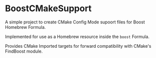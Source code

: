 BoostCMakeSupport
=================
A simple project to create CMake Config Mode supoort files for Boost
Homebrew Formula.

Implemented for use as a Homebrew resource inside the `boost` Formula.

Provides CMake Imported targets for forward compatibility with CMake's
FindBoost module.

